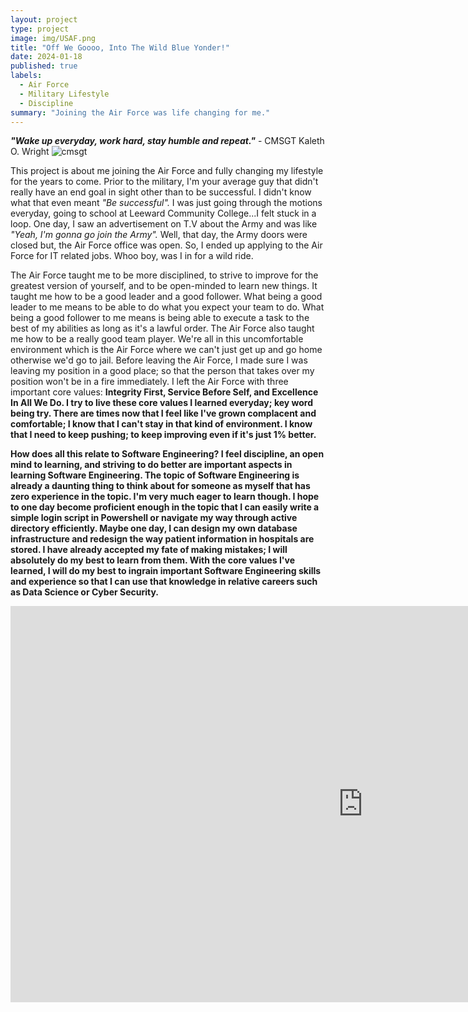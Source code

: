 ```yaml
---
layout: project
type: project
image: img/USAF.png
title: "Off We Goooo, Into The Wild Blue Yonder!"
date: 2024-01-18
published: true
labels:
  - Air Force
  - Military Lifestyle
  - Discipline
summary: "Joining the Air Force was life changing for me."
---
```

<b><i>"Wake up everyday, work hard, stay humble and repeat."</i></b> - CMSGT Kaleth O. Wright
![cmsgt](https://github.com/kendrick-g/kendrick-g.github.io/assets/156295982/09216b47-416f-47f4-be21-9b4f1f8b46d3)

   This project is about me joining the Air Force and fully changing my lifestyle for the years to come. Prior to the military, I'm your average guy that didn't really have an end goal in sight other than to be successful. I didn't know what that even meant <i>"Be successful".</i> I was just going through the motions everyday, going to school at Leeward Community College...I felt stuck in a loop. One day, I saw an advertisement on T.V about the Army and was like <i>"Yeah, I'm gonna go join the Army".</i> Well, that day, the Army doors were closed but, the Air Force office was open. So, I ended up applying to the Air Force for IT related jobs. Whoo boy, was I in for a wild ride.

  The Air Force taught me to be more disciplined, to strive to improve for the greatest version of yourself, and to be open-minded to learn new things. It taught me how to be a good leader and a good follower. What being a good leader to me means to be able to do what you expect your team to do. What being a good follower to me means is being able to execute a task to the best of my abilities as long as it's a lawful order. The Air Force also taught me how to be a really good team player. We're all in this uncomfortable environment which is the Air Force where we can't just get up and go home otherwise we'd go to jail. Before leaving the Air Force, I made sure I was leaving my position in a good place; so that the person that takes over my position won't be in a fire immediately. I left the Air Force with three important core values: <b>Integrity First, Service Before Self, and Excellence In All We Do.<b> I try to live these core values I learned everyday; key word being try. There are times now that I feel like I've grown complacent and comfortable; I know that I can't stay in that kind of environment. I know that I need to keep pushing; to keep improving even if it's just 1% better.

  How does all this relate to Software Engineering? I feel discipline, an open mind to learning, and striving to do better are important aspects in learning Software Engineering. The topic of Software Engineering is already a daunting thing to think about for someone as myself that has zero experience in the topic. I'm very much eager to learn though. I hope to one day become proficient enough in the topic that I can easily write a simple login script in Powershell or navigate my way through active directory efficiently. Maybe one day, I can design my own database infrastructure and redesign the way patient information in hospitals are stored. I have already accepted my fate of making mistakes; I will absolutely do my best to learn from them. With the core values I've learned, I will do my best to ingrain important Software Engineering skills and experience so that I can use that knowledge in relative careers such as Data Science or Cyber Security.

  <iframe width="1128" height="634" src="https://www.youtube.com/embed/kP4oz9tWnAA" title="If the U.S. Air Force had an Anime Opening" frameborder="0" allow="accelerometer; autoplay; clipboard-write; encrypted-media; gyroscope; picture-in-picture; web-share" allowfullscreen></iframe>
